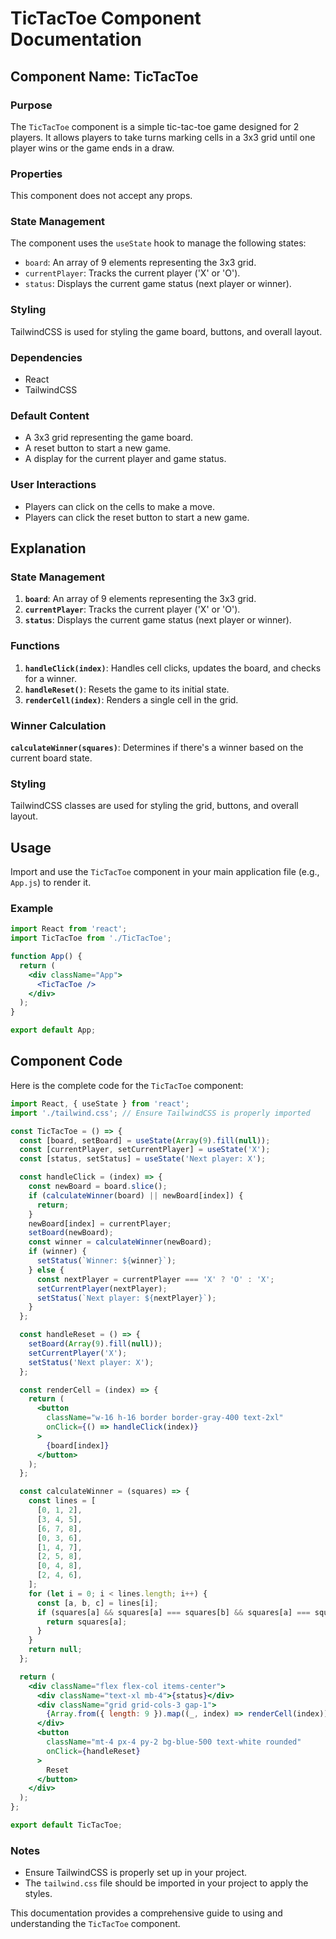 # TicTacToe Component Documentation

## Component Name: TicTacToe

### Purpose
The `TicTacToe` component is a simple tic-tac-toe game designed for 2 players. It allows players to take turns marking cells in a 3x3 grid until one player wins or the game ends in a draw.

### Properties
This component does not accept any props.

### State Management
The component uses the `useState` hook to manage the following states:
- `board`: An array of 9 elements representing the 3x3 grid.
- `currentPlayer`: Tracks the current player ('X' or 'O').
- `status`: Displays the current game status (next player or winner).

### Styling
TailwindCSS is used for styling the game board, buttons, and overall layout.

### Dependencies
- React
- TailwindCSS

### Default Content
- A 3x3 grid representing the game board.
- A reset button to start a new game.
- A display for the current player and game status.

### User Interactions
- Players can click on the cells to make a move.
- Players can click the reset button to start a new game.

## Explanation

### State Management
1. **`board`**: An array of 9 elements representing the 3x3 grid.
2. **`currentPlayer`**: Tracks the current player ('X' or 'O').
3. **`status`**: Displays the current game status (next player or winner).

### Functions
1. **`handleClick(index)`**: Handles cell clicks, updates the board, and checks for a winner.
2. **`handleReset()`**: Resets the game to its initial state.
3. **`renderCell(index)`**: Renders a single cell in the grid.

### Winner Calculation
**`calculateWinner(squares)`**: Determines if there's a winner based on the current board state.

### Styling
TailwindCSS classes are used for styling the grid, buttons, and overall layout.

## Usage
Import and use the `TicTacToe` component in your main application file (e.g., `App.js`) to render it.

### Example
```jsx
import React from 'react';
import TicTacToe from './TicTacToe';

function App() {
  return (
    <div className="App">
      <TicTacToe />
    </div>
  );
}

export default App;
```

## Component Code
Here is the complete code for the `TicTacToe` component:

```jsx
import React, { useState } from 'react';
import './tailwind.css'; // Ensure TailwindCSS is properly imported

const TicTacToe = () => {
  const [board, setBoard] = useState(Array(9).fill(null));
  const [currentPlayer, setCurrentPlayer] = useState('X');
  const [status, setStatus] = useState('Next player: X');

  const handleClick = (index) => {
    const newBoard = board.slice();
    if (calculateWinner(board) || newBoard[index]) {
      return;
    }
    newBoard[index] = currentPlayer;
    setBoard(newBoard);
    const winner = calculateWinner(newBoard);
    if (winner) {
      setStatus(`Winner: ${winner}`);
    } else {
      const nextPlayer = currentPlayer === 'X' ? 'O' : 'X';
      setCurrentPlayer(nextPlayer);
      setStatus(`Next player: ${nextPlayer}`);
    }
  };

  const handleReset = () => {
    setBoard(Array(9).fill(null));
    setCurrentPlayer('X');
    setStatus('Next player: X');
  };

  const renderCell = (index) => {
    return (
      <button
        className="w-16 h-16 border border-gray-400 text-2xl"
        onClick={() => handleClick(index)}
      >
        {board[index]}
      </button>
    );
  };

  const calculateWinner = (squares) => {
    const lines = [
      [0, 1, 2],
      [3, 4, 5],
      [6, 7, 8],
      [0, 3, 6],
      [1, 4, 7],
      [2, 5, 8],
      [0, 4, 8],
      [2, 4, 6],
    ];
    for (let i = 0; i < lines.length; i++) {
      const [a, b, c] = lines[i];
      if (squares[a] && squares[a] === squares[b] && squares[a] === squares[c]) {
        return squares[a];
      }
    }
    return null;
  };

  return (
    <div className="flex flex-col items-center">
      <div className="text-xl mb-4">{status}</div>
      <div className="grid grid-cols-3 gap-1">
        {Array.from({ length: 9 }).map((_, index) => renderCell(index))}
      </div>
      <button
        className="mt-4 px-4 py-2 bg-blue-500 text-white rounded"
        onClick={handleReset}
      >
        Reset
      </button>
    </div>
  );
};

export default TicTacToe;
```

### Notes
- Ensure TailwindCSS is properly set up in your project.
- The `tailwind.css` file should be imported in your project to apply the styles.

This documentation provides a comprehensive guide to using and understanding the `TicTacToe` component.